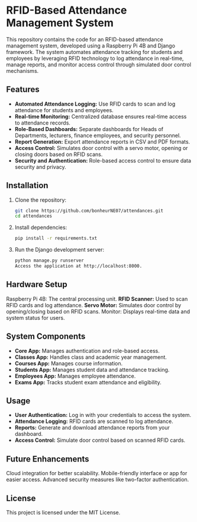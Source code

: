 # RFID-Based Attendance Management System

This repository contains the code for an RFID-based attendance management system, developed using a Raspberry Pi 4B and Django framework. The system automates attendance tracking for students and employees by leveraging RFID technology to log attendance in real-time, manage reports, and monitor access control through simulated door control mechanisms.

## Features
- **Automated Attendance Logging:** Use RFID cards to scan and log attendance for students and employees.
- **Real-time Monitoring:** Centralized database ensures real-time access to attendance records.
- **Role-Based Dashboards:** Separate dashboards for Heads of Departments, lecturers, finance employees, and security personnel.
- **Report Generation:** Export attendance reports in CSV and PDF formats.
- **Access Control:** Simulates door control with a servo motor, opening or closing doors based on RFID scans.
- **Security and Authentication:** Role-based access control to ensure data security and privacy.

## Installation
1. Clone the repository:
   ```bash
   git clone https://github.com/bonheurNE07/attendances.git
   cd attendances
   
 2. Install dependencies:

    ```bash
    pip install -r requirements.txt

 3. Run the Django development server:

    ```bash
    python manage.py runserver
    Access the application at http://localhost:8000.

## Hardware Setup
Raspberry Pi 4B: The central processing unit.
**RFID Scanner:** Used to scan RFID cards and log attendance.
**Servo Motor:** Simulates door control by opening/closing based on RFID scans.
Monitor: Displays real-time data and system status for users.

## System Components
- **Core App:** Manages authentication and role-based access.
- **Classes App:** Handles class and academic year management.
- **Courses App:** Manages course information.
- **Students App:** Manages student data and attendance tracking.
- **Employees App:** Manages employee attendance.
- **Exams App:** Tracks student exam attendance and eligibility.

## Usage
- **User Authentication:** Log in with your credentials to access the system.
- **Attendance Logging:** RFID cards are scanned to log attendance.
- **Reports:** Generate and download attendance reports from your dashboard.
- **Access Control:** Simulate door control based on scanned RFID cards.

## Future Enhancements
Cloud integration for better scalability.
Mobile-friendly interface or app for easier access.
Advanced security measures like two-factor authentication.

## License
This project is licensed under the MIT License.
